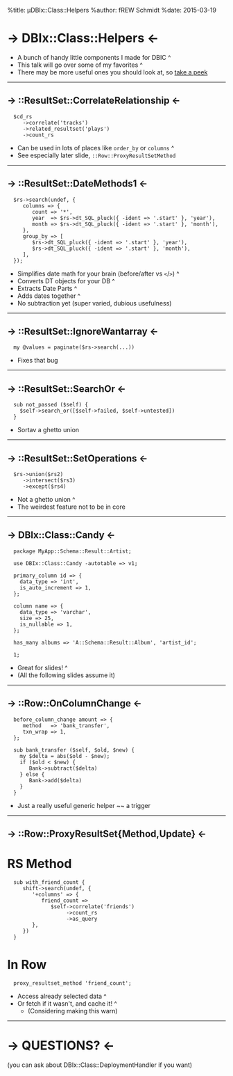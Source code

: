 %title: µDBIx::Class::Helpers
%author: fREW Schmidt
%date: 2015-03-19

-> DBIx::Class::Helpers <-
==========================

 * A bunch of handy little components I made for DBIC
^
 * This talk will go over some of my favorites
^
 * There may be more useful ones you should look at, so
 [take a peek](https://metacpan.org/pod/DBIx::Class::Helpers)

---------------------------

-> ::ResultSet::CorrelateRelationship <-
----------------------------------------

      $cd_rs
         ->correlate('tracks')
         ->related_resultset('plays')
         ->count_rs

 * Can be used in lots of places like `order_by` or `columns`
^
 * See especially later slide, `::Row::ProxyResultSetMethod`

---------------------------

-> ::ResultSet::DateMethods1 <-
--------------------------------

      $rs->search(undef, {
         columns => {
            count => '*',
            year  => $rs->dt_SQL_pluck({ -ident => '.start' }, 'year'),
            month => $rs->dt_SQL_pluck({ -ident => '.start' }, 'month'),
         },
         group_by => [
            $rs->dt_SQL_pluck({ -ident => '.start' }, 'year'),
            $rs->dt_SQL_pluck({ -ident => '.start' }, 'month'),
         ],
      });

 * Simplifies date math for your brain (before/after vs `<`/`>`)
^
 * Converts DT objects for your DB
^
 * Extracts Date Parts
^
 * Adds dates together
^
 * No subtraction yet (super varied, dubious usefulness)

---------------------------

-> ::ResultSet::IgnoreWantarray <-
----------------------------------

      my @values = paginate($rs->search(...))

 * Fixes that bug

---------------------------

-> ::ResultSet::SearchOr <-
---------------------------

      sub not_passed ($self) {
        $self->search_or([$self->failed, $self->untested])
      }

 * Sortav a ghetto union

---------------------------

-> ::ResultSet::SetOperations <-
--------------------------------

      $rs->union($rs2)
         ->intersect($rs3)
         ->except($rs4)

 * Not a ghetto union
^
 * The weirdest feature not to be in core

---------------------------

-> DBIx::Class::Candy <-
------------------------

      package MyApp::Schema::Result::Artist;

      use DBIx::Class::Candy -autotable => v1;

      primary_column id => {
        data_type => 'int',
        is_auto_increment => 1,
      };

      column name => {
        data_type => 'varchar',
        size => 25,
        is_nullable => 1,
      };

      has_many albums => 'A::Schema::Result::Album', 'artist_id';

      1;

 * Great for slides!
^
 * (All the following slides assume it)

---------------------------

-> ::Row::OnColumnChange <-
---------------------------

      before_column_change amount => {
         method   => 'bank_transfer',
         txn_wrap => 1,
      };

      sub bank_transfer ($self, $old, $new) {
        my $delta = abs($old - $new);
        if ($old < $new) {
           Bank->subtract($delta)
        } else {
           Bank->add($delta)
        }
      }

 * Just a really useful generic helper ~~ a trigger

---------------------------

-> ::Row::ProxyResultSet{Method,Update} <-
------------------------------------------

RS Method
=========

      sub with_friend_count {
         shift->search(undef, {
            '+columns' => {
               friend_count =>
                  $self->correlate('friends')
                       ->count_rs
                       ->as_query
            },
         })
      }

In Row
======

      proxy_resultset_method 'friend_count';

 * Access already selected data
^
 * Or fetch if it wasn't, and cache it!
^
    * (Considering making this warn)

---------------------------

-> QUESTIONS? <-
================

(you can ask about DBIx::Class::DeploymentHandler if you want)
